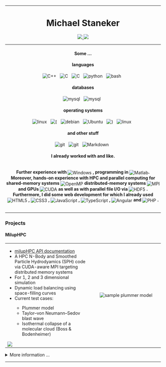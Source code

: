 
-------

<div align="center">

<h1> Michael Staneker </h1>

</div>

<p align="center">
	<a href="https://github.com/MichaelSt98">
		<img src="https://img.shields.io/badge/-GitHub-000?style=for-the-badge&logo=Github&logoColor=white"/>
	</a>
	<a href="https://www.linkedin.com/in/michael-staneker">
		<img src="https://img.shields.io/badge/Linkedin-0A66C2?style=for-the-badge&logo=linkedin&logoColor=white"/>
	</a>
</p>

<!--
<div align="center">
<br>
Currently finishing my master's degree in physics at the <a href="https://uni-tuebingen.de/fakultaeten/mathematisch-naturwissenschaftliche-fakultaet/fachbereiche/physik/institute/astronomie-und-astrophysik/computational-physics/willkommen/">University of Tübingen</a>.
</br>
</div>
-->




-------

<div align="center">
<h4> Some ... </h4>
</div>

<div align="center">
<h4> languages </h4>
</div>

<div align="center">
<p>
<img src="https://img.shields.io/badge/C++-00599C?style=for-the-badge&logo=cplusplus&logoColor=white" alt="C++" align="center" height="24"/>&nbsp;&nbsp;
<img src="https://img.shields.io/badge/C-A8B9CC?style=for-the-badge&logo=c&logoColor=white" alt="C" align="center" height="24"/>&nbsp;&nbsp;
<img src="https://img.shields.io/badge/CUDA-76B900?style=for-the-badge&logo=nvidia&logoColor=white" alt="C" align="center" height="24"/>&nbsp;&nbsp;
<img src="https://img.shields.io/badge/python%20-%2314354C.svg?&style=for-the-badge&logo=python&logoColor=white" alt="python" align="center" height="24"/>&nbsp;&nbsp;
<img src="https://img.shields.io/badge/shell_script%20-%23121011.svg?&style=for-the-badge&logo=gnu-bash&logoColor=white" alt="bash" align="center" height="24"/>&nbsp;&nbsp;
</p>
</div>

<div align="center">
<h4> databases </h4>
</div>

<div align="center">
<p>
<img src="https://img.shields.io/badge/MariaDB-003545?style=for-the-badge&logo=mariadb&logoColor=white" alt="mysql" align="center" height="24"/>&nbsp;&nbsp;
<img src="https://img.shields.io/badge/PostgreSQL-4169E1?style=for-the-badge&logo=postgresql&logoColor=white" alt="mysql" align="center" height="24"/>&nbsp;&nbsp;
</p>
</div>

<div align="center">
<h4> operating systems </h4>
</div>

<div align="center">
<p>
<img src="https://img.shields.io/badge/Linux-FCC624?style=for-the-badge&logo=linux&logoColor=black" alt="linux" align="center" height="24"/>&nbsp;&nbsp;
<img src="https://img.shields.io/badge/(-FCC624?style=for-the-badge&logo=&logoColor=white" alt="(" align="center" height="24"/>&nbsp;&nbsp;
<img src="https://img.shields.io/badge/Debian-A81D33?style=for-the-badge&logo=debian&logoColor=white" alt="debian" align="center" height="24"/>&nbsp;&nbsp;
<img src="https://img.shields.io/badge/Ubuntu-E95420?style=for-the-badge&logo=ubuntu&logoColor=white" alt="Ubuntu" align="center" height="24"/>&nbsp;&nbsp;
<img src="https://img.shields.io/badge/)-FCC624?style=for-the-badge&logo=&logoColor=white" alt=")" align="center" height="24"/>&nbsp;&nbsp;
<img src="https://img.shields.io/badge/MacOS-000000?style=for-the-badge&logo=macos&logoColor=white" alt="linux" align="center" height="24"/>&nbsp;&nbsp;
</p>
</div>

<div align="center">
<h4> and other stuff </h4>
</div>

<div align="center">
<p>
<img src="https://img.shields.io/badge/git-F05032?style=for-the-badge&logo=git&logoColor=white" alt="git" align="center" height="24"/>&nbsp;&nbsp;
<img src="https://img.shields.io/badge/latex-008080?style=for-the-badge&logo=latex&logoColor=white" alt="git" align="center" height="24"/>&nbsp;&nbsp;
<img src="https://img.shields.io/badge/Markdown-000000?style=for-the-badge&logo=markdown&logoColor=white" alt="Markdown" align="center" height="24"/>&nbsp;&nbsp;
</p>
</div>

<div align="center">
<h4> I already worked with and like. </h4>
</div>

<div align="center">
<br>
<b>Further experience with </b> <img src="https://img.shields.io/badge/Windows-0078D6?style=for-the-badge&logo=windows&logoColor=white" alt="Windows" align="center" height="18"/> <b>, programming in </b> <img src="https://img.shields.io/badge/matlab-b25422?style=for-the-badge&logo=Matlab&logoColor=white" alt="Matlab" align="center" height="18"/><b>. Moreover, hands-on experience with HPC and parallel computing for shared-memory systems </b> <img src="https://img.shields.io/badge/openmp-282828?style=for-the-badge&logo=&logoColor=white" alt="OpenMP" align="center" height="18"/> <b> distributed-memory systems </b> <img src="https://img.shields.io/badge/MPI-282828?style=for-the-badge&logo=&logoColor=white" alt="MPI"  align="center" height="18"/> <b> and GPUs </b> <img src="https://img.shields.io/badge/CUDA-76B900?style=for-the-badge&logo=nvidia&logoColor=white" alt="CUDA" align="center" height="18"/> <b> as well as with parallel file I/O via </b> <img src="https://img.shields.io/badge/HDF5-0693e3?style=for-the-badge&logo=&logoColor=white" alt="HDF5" align="center" height="18"/> <b>. Furthermore, I did some web development for which I already used </b> <img src="https://img.shields.io/badge/html5-E34F26?style=for-the-badge&logo=HTML5&logoColor=white" alt="HTML5" align="center" height="18"/> <b>, </b> <img src="https://img.shields.io/badge/CSS3-1572B6?style=for-the-badge&logo=CSS3&logoColor=white" alt="CSS3" align="center" height="18"/> <b>, </b> <img src="https://img.shields.io/badge/javascript-F7DF1E?style=for-the-badge&logo=javascript&logoColor=white" alt="JavaScript" align="center" height="18"/> <b>, </b> <img src="https://img.shields.io/badge/typescript-3178C6?style=for-the-badge&logo=typescript&logoColor=white" alt="TypeScript" align="center" height="18"/> <b>, </b> <img src="https://img.shields.io/badge/Angular-DD0031?style=for-the-badge&logo=Angular&logoColor=white" alt="Angular" align="center" height="18"/> <b> and </b> <img src="https://img.shields.io/badge/PHP-777BB4?style=for-the-badge&logo=PHP&logoColor=white" alt="PHP" align="center" height="18"/> <b>.</b>
</div>

<br>


------------

<h3> Projects </h3>


<h4> MilupHPC </h4>


<table>
  <tr>
    <td valign="top" align="left" width="500">
    <ul>
      <li> <a href="https://michaelst98.github.io/milupHPC/">milupHPC API documentation</a>
      <li>A HPC N-Body and Smoothed Particle Hydrodyamics (SPH) code via CUDA-aware MPI targeting distributed memory systems</li>
      <li>For 1, 2 and 3 dimensional simulation</li>
      <li>Dynamic load balancing using space-filling curves</li>
      <li>Current test cases:</li>
      <ul>
      <li>Plummer model</li>
      <li>Taylor–von Neumann–Sedov blast wave</li>
      <li>Isothermal collapse of a molecular cloud (Boss & Bodenheimer)</li>
	 </ul>
    </ul>
    <a href="https://github.com/MichaelSt98/MilupHPC">
        <img align="center" src="https://github-readme-stats.vercel.app/api/pin/?username=MichaelSt98&repo=MilupHPC" />
      </a>
    </td>
    <td align="center" width="500">
    <img src="gifs/4proc_plummer_dynamic.gif" alt="sample plummer model"  width="400" />
    </td>
  </tr>
</table>


<details>
  <summary>More information ...</summary>
  
This repository aims to implement a **Multi-GPU SPH/NBody algorithm using CUDA aware MPI** by combining ideas from:

* **Single-GPU version inspired/adopted from:**
	* [Miluphcuda](https://github.com/christophmschaefer/miluphcuda) 
	* [An Efficient CUDA Implementation of the Tree-Based Barnes Hut n-Body Algorithm](https://iss.oden.utexas.edu/Publications/Papers/burtscher11.pdf)
	* [Implementation: MichaelSt98/NNS](https://github.com/MichaelSt98/NNS/tree/main/3D/CUDA/CUDA_NBody) CUDA\_NBody
* **Multi-Node (or rather Multi-CPU) version inspired/adopted from:**
	* M. Griebel, S. Knapek, and G. Zumbusch. Numerical Simulation in Molecular Dynamics: Numerics, Algorithms, Parallelization, Applications. 1st. Springer Pub- lishing Company, Incorporated, 2010. isbn: 3642087760
	* [Implementation: MichaelSt98/NNS (branch: MolecularDynamics)](https://github.com/MichaelSt98/NNS/tree/MolecularDynamics/MolecularDynamics/BarnesHutParallel)


* some more samples: each color represents a process, thus a GPU
* **Kepler disk**
	* Kepler disk: four GPUs (hilbert curve)

<img src="gifs/kepler_hilbert_4proc.gif" alt="Plummer"  width="400" />

* **Plummer model**
	* four GPUs with dynamic load balancing every 10th step (top: lebesgue, bottom: hilbert)

<img src="gifs/4proc_plummer_dynamic.gif" alt="Plummer"  width="400" />

* **Taylor–von Neumann–Sedov blast wave**
	* Sedov explosion: one and two GPUs

<img src="gifs/sedov_sample_movie.gif" alt="Sedov"  width="400" />

* **Boss-Bodenheimer: isothermal collapse**
	* one and two GPUs 

<img src="gifs/bb_sample_movie.gif" alt="Boss Bodenheimer"  width="400" />

</details>

------------



<!--
MySQL
<img src="https://img.shields.io/badge/MySQL-4479A1?style=for-the-badge&logo=mysql&logoColor=white" alt="mysql" />&nbsp;&nbsp;

Apache Hadoop
<img src="https://img.shields.io/badge/Apache_Hadoop-66CCFF?style=for-the-badge&logo=apachehadoop&logoColor=white" alt="mysql" />&nbsp;&nbsp;

Linux
<img src="https://img.shields.io/badge/Linux-FCC624?style=for-the-badge&logo=linux&logoColor=black" alt="linux" />&nbsp;&nbsp;

Ubuntu
<img src="https://img.shields.io/badge/Ubuntu-E95420?style=for-the-badge&logo=ubuntu&logoColor=white" alt="Ubuntu" />&nbsp;&nbsp;

Debian
<img src="https://img.shields.io/badge/Debian-A81D33?style=for-the-badge&logo=debian&logoColor=white" alt="debian" />&nbsp;&nbsp;

Macos
<img src="https://img.shields.io/badge/MacOS-000000?style=for-the-badge&logo=macos&logoColor=white" alt="linux" />&nbsp;&nbsp;

Windows
<img src="https://img.shields.io/badge/Windows-0078D6?style=for-the-badge&logo=windows&logoColor=white" alt="Windows" />&nbsp;&nbsp;

C++
<img src="https://img.shields.io/badge/C++-00599C?style=for-the-badge&logo=cplusplus&logoColor=white" alt="C++" />&nbsp;&nbsp;

C
<img src="https://img.shields.io/badge/C-A8B9CC?style=for-the-badge&logo=c&logoColor=white" alt="C" />&nbsp;&nbsp;

CUDA
<img src="https://img.shields.io/badge/CUDA-76B900?style=for-the-badge&logo=nvidia&logoColor=white" alt="C" />&nbsp;&nbsp;

Python
<img src="https://img.shields.io/badge/python%20-%2314354C.svg?&style=for-the-badge&logo=python&logoColor=white" alt="python" />&nbsp;&nbsp;

Shell
<img src="https://img.shields.io/badge/shell_script%20-%23121011.svg?&style=for-the-badge&logo=gnu-bash&logoColor=white" alt="bash" />&nbsp;&nbsp;

Matlab
<img src="https://img.shields.io/badge/matlab-b25422?style=for-the-badge&logo=Matlab&logoColor=white" alt="Matlab" />&nbsp;&nbsp;

CUDA
<img src="https://img.shields.io/badge/CUDA-76B900?style=for-the-badge&logo=nvidia&logoColor=white" alt="C" />&nbsp;&nbsp;

MPI
<img src="https://img.shields.io/badge/MPI-282828?style=for-the-badge&logo=&logoColor=white" alt="MPI" />&nbsp;&nbsp;

OpenMP
<img src="https://img.shields.io/badge/openmp-282828?style=for-the-badge&logo=&logoColor=white" alt="OpenMP" />&nbsp;&nbsp;

VHDL
<img src="https://img.shields.io/badge/VHDL-282828?style=for-the-badge&logo=&logoColor=white" alt="VHDL" />&nbsp;&nbsp;

HDF5
<img src="https://img.shields.io/badge/HDF5-0693e3?style=for-the-badge&logo=&logoColor=white" alt="HDF5" />&nbsp;&nbsp;

HTML5
<img src="https://img.shields.io/badge/html5-E34F26?style=for-the-badge&logo=HTML5&logoColor=white" alt="HTML5" />&nbsp;&nbsp;

CSS3
<img src="https://img.shields.io/badge/CSS3-1572B6?style=for-the-badge&logo=CSS3&logoColor=white" alt="CSS3" />&nbsp;&nbsp;

JavaScript
<img src="https://img.shields.io/badge/javascript-F7DF1E?style=for-the-badge&logo=javascript&logoColor=white" alt="JavaScript" />&nbsp;&nbsp;

TypeScript
<img src="https://img.shields.io/badge/typescript-3178C6?style=for-the-badge&logo=typescript&logoColor=white" alt="TypeScript" />&nbsp;&nbsp;

Angular
<img src="https://img.shields.io/badge/Angular-DD0031?style=for-the-badge&logo=Angular&logoColor=white" alt="Angular" />&nbsp;&nbsp;

PHP
<img src="https://img.shields.io/badge/PHP-777BB4?style=for-the-badge&logo=PHP&logoColor=white" alt="PHP" />&nbsp;&nbsp;

git
<img src="https://img.shields.io/badge/git-F05032?style=for-the-badge&logo=git&logoColor=white" alt="git" />&nbsp;&nbsp;

latex
<img src="https://img.shields.io/badge/latex-008080?style=for-the-badge&logo=latex&logoColor=white" alt="git" />&nbsp;&nbsp;

markdown
<img src="https://img.shields.io/badge/Markdown-000000?style=for-the-badge&logo=markdown&logoColor=white" alt="Markdown" />&nbsp;&nbsp;

Jetbrains
<img src="https://img.shields.io/badge/jetbrains-000000?style=for-the-badge&logo=jetbrains&logoColor=white" alt="git" />&nbsp;&nbsp;

slack
<img src="https://img.shields.io/badge/slack-4A154B?style=for-the-badge&logo=slack&logoColor=white" alt="git" />&nbsp;&nbsp;

GitHub
<img src="https://img.shields.io/badge/-GitHub-000?style=for-the-badge&logo=Github&logoColor=white"/>&nbsp;&nbsp;

Vim
<img src="https://img.shields.io/badge/vim-019733?style=for-the-badge&logo=vim&logoColor=white"/>&nbsp;&nbsp;
-->



